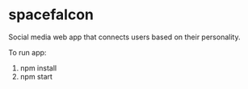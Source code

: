 # spacefalcon

Social media web app that connects users based on their personality.

To run app:

1. npm install
2. npm start
